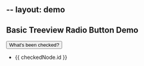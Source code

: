 --
layout: demo
--

## Basic Treeview Radio Button Demo

<div id="app">
    <tree id="customtree" :model="model" :radio-group-values="radioGroupValues" ref="tree"></tree>
    <section id="checkedStuff">
        <button type="button" @click="refreshCheckedList">What's been checked?</button>
        <ul id="checkedList">
        <li v-for="checkedNode in checkedNodes">{{ checkedNode.id }}</li>
        </ul>
    </section>
</div>

<script type='module'>
    import basicRadioData from './radioBasic.js';

    new Vue({
      components: {
        tree: window['vue-tree']
      },
      data() {
        return {
          model: basicRadioData,
          checkedNodes: [],
          radioGroupValues: { 'radio1': 'aValueToSubmit' }
        };
      },
      methods: {
        refreshCheckedList() {
          let nodes = this.$refs.tree.getCheckedRadioButtons();
          this.$set(this, 'checkedNodes', nodes);
        }
      }
    }).$mount('#app')
</script>